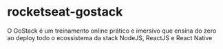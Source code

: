 # rocketseat-gostack
O GoStack é um treinamento online prático e imersivo que ensina do zero ao deploy todo o ecossistema da stack NodeJS, ReactJS e React Native
